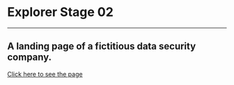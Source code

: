 # Explorer Stage 02
---
A landing page of a fictitious data security company.
---
[Click here to see the page](https://antoniodebrito.github.io/rocketsect/)
